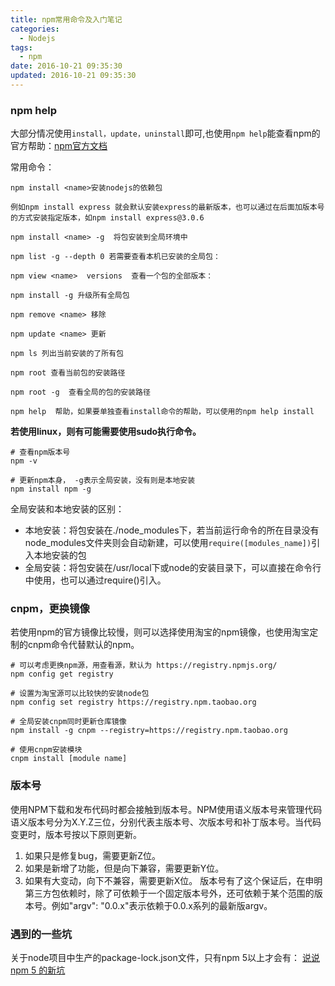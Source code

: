 ```yaml
---
title: npm常用命令及入门笔记
categories:
  - Nodejs
tags:
  - npm
date: 2016-10-21 09:35:30
updated: 2016-10-21 09:35:30
---
```


### npm help
大部分情况使用`install，update，uninstall`即可,也使用`npm help`能查看npm的官方帮助：[npm官方文档](https://docs.npmjs.com/)

常用命令：
```
npm install <name>安装nodejs的依赖包

例如npm install express 就会默认安装express的最新版本，也可以通过在后面加版本号的方式安装指定版本，如npm install express@3.0.6

npm install <name> -g  将包安装到全局环境中

npm list -g --depth 0 若需要查看本机已安装的全局包：

npm view <name>  versions  查看一个包的全部版本：

npm install -g 升级所有全局包

npm remove <name> 移除

npm update <name> 更新

npm ls 列出当前安装的了所有包

npm root 查看当前包的安装路径

npm root -g  查看全局的包的安装路径

npm help  帮助，如果要单独查看install命令的帮助，可以使用的npm help install
```


**若使用linux，则有可能需要使用sudo执行命令。**

```shell
# 查看npm版本号
npm -v

# 更新npm本身， -g表示全局安装，没有则是本地安装
npm install npm -g
```
全局安装和本地安装的区别：
- 本地安装：将包安装在./node_modules下，若当前运行命令的所在目录没有node_modules文件夹则会自动新建，可以使用`require([modules_name])`引入本地安装的包
- 全局安装：将包安装在/usr/local下或node的安装目录下，可以直接在命令行中使用，也可以通过require()引入。

### cnpm，更换镜像
若使用npm的官方镜像比较慢，则可以选择使用淘宝的npm镜像，也使用淘宝定制的cnpm命令代替默认的npm。
```shell
# 可以考虑更换npm源，用查看源，默认为 https://registry.npmjs.org/
npm config get registry

# 设置为淘宝源可以比较快的安装node包
npm config set registry https://registry.npm.taobao.org

# 全局安装cnpm同时更新仓库镜像
npm install -g cnpm --registry=https://registry.npm.taobao.org

# 使用cnpm安装模块
cnpm install [module name]
```

### 版本号
使用NPM下载和发布代码时都会接触到版本号。NPM使用语义版本号来管理代码
语义版本号分为X.Y.Z三位，分别代表主版本号、次版本号和补丁版本号。当代码变更时，版本号按以下原则更新。
1. 如果只是修复bug，需要更新Z位。
2. 如果是新增了功能，但是向下兼容，需要更新Y位。
3. 如果有大变动，向下不兼容，需要更新X位。
版本号有了这个保证后，在申明第三方包依赖时，除了可依赖于一个固定版本号外，还可依赖于某个范围的版本号。例如"argv": "0.0.x"表示依赖于0.0.x系列的最新版argv。


### 遇到的一些坑

关于node项目中生产的package-lock.json文件，只有npm 5以上才会有：
[说说 npm 5 的新坑](https://toutiao.io/posts/hrihhs/preview)


